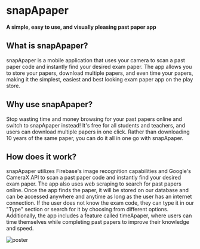 # snapApaper

**A simple, easy to use, and visually pleasing past paper app**

## What is snapApaper?
snapApaper is a mobile application that uses your camera to scan a past paper code and instantly find your desired exam paper. The app allows you to store your papers, download multiple papers, and even time your papers, making it the simplest, easiest and best looking exam paper app on the play store.


## Why use snapApaper?
Stop wasting time and money browsing for your past papers online and switch to snapApaper instead! It's free for all students and teachers, and users can download multiple papers in one click. Rather than downloading 10 years of the same paper, you can do it all in one go with snapApaper.

## How does it work?
snapApaper utilizes Firebase's image recognition capabilities and Google's CameraX API to scan a past paper code and instantly find your desired exam paper. The app also uses web scraping to search for past papers online. Once the app finds the paper, it will be stored on our database and can be accessed anywhere and anytime as long as the user has an internet connection. If the user does not know the exam code, they can type it in our "Type" section or search for it by choosing from different options. Additionally, the app includes a feature called timeApaper, where users can time themselves while completing past papers to improve their knowledge and speed.


![poster](https://user-images.githubusercontent.com/56107325/214798395-06d4ff9c-b981-4130-9252-aa0ab43d0363.jpeg)

